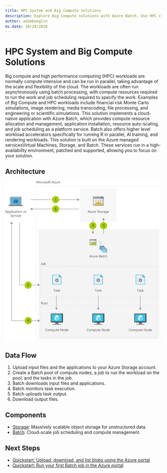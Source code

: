 ```yaml
---
title: HPC System and Big Compute Solutions 
description: Explore Big Compute solutions with Azure Batch. Use HPC cloud systems for cloud-native application and batch processing.
author: adamboeglin
ms.date: 10/29/2018
---
```

# HPC System and Big Compute Solutions 
Big compute and high performance computing (HPC) workloads are normally compute intensive and can be run in parallel, taking advantage of the scale and flexibility of the cloud. The workloads are often run asynchronously using batch processing, with compute resources required to run the work and job scheduling required to specify the work. Examples of Big Compute and HPC workloads include financial risk Monte Carlo simulations, image rendering, media transcoding, file processing, and engineering or scientific simulations.
This solution implements a cloud-native application with Azure Batch, which provides compute resource allocation and management, application installation, resource auto-scaling, and job scheduling as a platform service. Batch also offers higher level workload accelerators specifically for running R in parallel, AI training, and rendering workloads.
This solution is built on the Azure managed servicesVirtual Machines, Storage, and Batch. These services run in a high-availability environment, patched and supported, allowing you to focus on your solution.

## Architecture
<img src="media/big-compute-with-azure-batch.svg" alt='architecture diagram' />

## Data Flow
1. Upload input files and the applications to your Azure Storage account.
1. Create a Batch pool of compute nodes, a job to run the workload on the pool, and the tasks in the job.
1. Batch downloads input files and applications.
1. Batch monitors task execution.
1. Batch uploads task output.
1. Download output files.

## Components
* [Storage](href="http://azure.microsoft.com/services/storage/): Massively scalable object storage for unstructured data.
* [Batch](href="http://azure.microsoft.com/services/batch/): Cloud-scale job scheduling and compute management.

## Next Steps
* [Quickstart: Upload, download, and list blobs using the Azure portal](https://docs.microsoft.com/azure/storage/blobs/storage-quickstart-blobs-portal)
* [Quickstart: Run your first Batch job in the Azure portal](https://docs.microsoft.com/azure/batch/quick-create-portal)